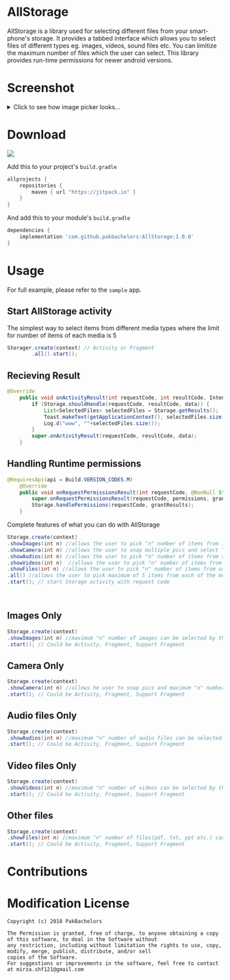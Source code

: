 # AllStorage
AllStorage is a library used for selecting different files from your smart-phone's storage. It provides a tabbed interface which allows you to select files of different types eg. images, videos, sound files etc. You can limitize the maximum number of files which the user can select. This library provides run-time permissions for newer android versions.

# Screenshot

<details>
	<summary>Click to see how image picker looks…</summary>
  
  
  <div class="row">
  <div class="column">
    <img 
src="https://user-images.githubusercontent.com/36470821/50398508-f139d280-0799-11e9-82d6-d475cc0ab319.jpg" height="460" width="284"/>
  </div>
  <div class="column">
    <img 
src="https://user-images.githubusercontent.com/36470821/50398533-2cd49c80-079a-11e9-92ab-a688b9baccab.jpg" height="460" width="284"/>
  </div>
  <div class="column">
    <img src="https://user-images.githubusercontent.com/36470821/50398666-28f54a00-079b-11e9-8476-a3e9dd6ed576.jpg" height="460" width="284"/>
  </div>
  <div class="column">
    <img src="https://user-images.githubusercontent.com/36470821/50398673-36123900-079b-11e9-815a-8245cd555325.jpg" height="460" width="284"/>
  </div>
	
<div class="column">
    <img src=" https://user-images.githubusercontent.com/36470821/50398720-a15c0b00-079b-11e9-93ef-a4631565390d.jpg" height="460" width="284"/>
  </div>
  
</div>
  
  
 
  
</details>

# Download
 [![](https://jitpack.io/v/esafirm/android-image-picker.svg)](https://jitpack.io/#esafirm/android-image-picker)

Add this to your project's `build.gradle`

```groovy
allprojects {
    repositories {
        maven { url "https://jitpack.io" }
    }
}
```

And add this to your module's `build.gradle` 

```groovy
dependencies {
 	implementation 'com.github.pakbachelors:AllStorage:1.0.0'
}
```



# Usage

For full example, please refer to the `sample` app. 


## Start AllStorage activity

The simplest way to select items from different media types where the limit for number of items of each media is 5

```java
Storager.create(context) // Activity or Fragment
	    .all().start();
``` 

## Recieving Result

```java
@Override
    public void onActivityResult(int requestCode, int resultCode, Intent data) {
        if (Storage.shouldHandle(requestCode, resultCode, data)) {
            List<SelectedFiles> selectedFiles = Storage.getResults();
            Toast.makeText(getApplicationContext(), selectedFiles.size() + "", Toast.LENGTH_LONG).show();
            Log.d("www", ""+selectedFiles.size());
        }
        super.onActivityResult(requestCode, resultCode, data);
    }
``` 

## Handling Runtime permissions

```java
@RequiresApi(api = Build.VERSION_CODES.M)
    @Override
    public void onRequestPermissionsResult(int requestCode, @NonNull String[] permissions, @NonNull int[] grantResults) {
        super.onRequestPermissionsResult(requestCode, permissions, grantResults);
        Storage.handlePermissions(requestCode, grantResults);
    }
``` 





Complete features of what you can do with AllStorage

```java
Storage.create(context)
.showImages(int n) //allows the user to pick "n" number of items from image type media stored in user's smartphone
.showCamera(int n) //allows the user to snap multiple pics and select "n" number of those items 
.showAudios(int n) //allows the user to pick "n" number of items from audio type media stored in user's smartphone
.showVideos(int n)  //allows the user to pick "n" number of items from video type media stored in user's smartphone
.showFiles(int n) //allows the user to pick "n" number of items from user storage files eg. pdf, zip, txt etc.
.all() //allows the user to pick maximum of 5 items from each of the media type
.start(); // start Storage activity with request code

	
```   

## Images Only

```java
Storage.create(context)
.showImages(int n) //maximum "n" number of images can be selected by the user
.start(); // Could be Activity, Fragment, Support Fragment 

```

## Camera Only

```java
Storage.create(context)
.showCamera(int n) //allows he user to snap pics and maximum "n" number of snapped images can be selected by the user
.start(); // Could be Activity, Fragment, Support Fragment 

```

## Audio files Only

```java
Storage.create(context)
.showAudios(int n) //maximum "n" number of audio files can be selected by the user
.start(); // Could be Activity, Fragment, Support Fragment 

```

## Video files Only

```java
Storage.create(context)
.showVideos(int n) //maximum "n" number of videos can be selected by the user
.start(); // Could be Activity, Fragment, Support Fragment 

```

## Other files

```java
Storage.create(context)
.showFiles(int n) //maximum "n" number of files(pdf, txt, ppt etc.) can be selected by the user
.start(); // Could be Activity, Fragment, Support Fragment 

```


# Contributions




# Modification License

```
Copyright (c) 2018 PakBachelors

The Permission is granted, free of charge, to anyone obtaining a copy of this software, to deal in the Software without
any restriction, including without limitation the rights to use, copy, modify, merge, publish, distribute, and/or sell
copies of the Software. 
For suggestions or improvements in the software, feel free to contact at mirza.shf121@gmail.com



